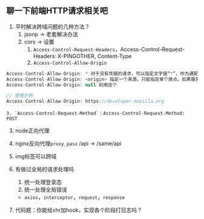 ## 聊一下前端HTTP请求相关吧
1. 平时解决跨域问题的几种方法？
   1. jsonp -> 老套解决办法
   2. cors -> 设置
      1. `Access-Control-Request-Headers`，Access-Control-Request-Headers: X-PINGOTHER, Content-Type
      2. `Access-Control-Allow-Origin`

```js
Access-Control-Allow-Origin: * 对于没有凭据的请求，可以指定文字值“*”，作为通配符;该值告诉浏览器允许来自任何来源的请求代码访问资源。尝试将通配符与凭证一起使用将导致错误。
Access-Control-Allow-Origin: <origin> 指定一个来源。只能指定单个原点。如果服务器支持来自多个来源的客户机，它必须返回发出请求的特定客户机的来源。
Access-Control-Allow-Origin: null 别用这个

// 使用示例
Access-Control-Allow-Origin: https://developer.mozilla.org
```

    3. `Access-Control-Request-Method`：Access-Control-Request-Method: POST

  3. node正向代理
  4. nginx反向代理`proxy_pass` /api -> /same/api
  5. img标签可以跨域

2. 有做过全局的请求处理吗
   1. 统一处理登录态
   2. 统一处理全局错误
    -  `axios`，`interceptor`，`request`，`response`
3. 代码题：你能给xhr加hook，实现各个阶段打日志吗？


